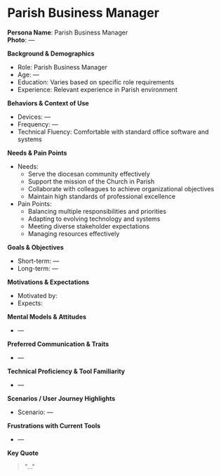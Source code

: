 # Parish Business Manager

**Persona Name**: Parish Business Manager  
**Photo**: —  

**Background & Demographics**  
- Role: Parish Business Manager  
- Age: —  
- Education: Varies based on specific role requirements  
- Experience: Relevant experience in Parish environment  

**Behaviors & Context of Use**  
- Devices: —  
- Frequency: —  
- Technical Fluency: Comfortable with standard office software and systems  

**Needs & Pain Points**  
- Needs:  
  - Serve the diocesan community effectively  
  - Support the mission of the Church in Parish  
  - Collaborate with colleagues to achieve organizational objectives  
  - Maintain high standards of professional excellence  
- Pain Points:  
  - Balancing multiple responsibilities and priorities  
  - Adapting to evolving technology and systems  
  - Meeting diverse stakeholder expectations  
  - Managing resources effectively  

**Goals & Objectives**  
- Short-term: —  
- Long-term: —  

**Motivations & Expectations**  
- Motivated by:  
- Expects:  

**Mental Models & Attitudes**  
- —  

**Preferred Communication & Traits**  
- —  

**Technical Proficiency & Tool Familiarity**  
- —  

**Scenarios / User Journey Highlights**  
- Scenario: —  

**Frustrations with Current Tools**  
- —  

**Key Quote**  
> "…"  